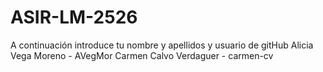 # ASIR-LM-2526

A continuación introduce tu nombre y apellidos y usuario de gitHub
Alicia Vega Moreno - AVegMor
Carmen Calvo Verdaguer - carmen-cv
